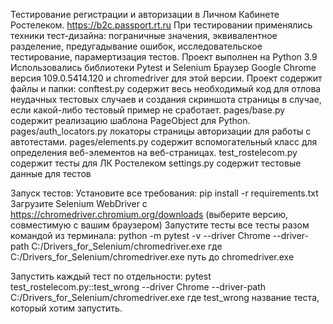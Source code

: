 Тестирование регистрации и авторизации в Личном Кабинете Ростелеком.
https://b2c.passport.rt.ru
При тестировании применялись техники тест-дизайна: 
пограничные значения, 
эквивалентное разделение, 
предугадывание ошибок, 
исследовательское тестирование,
парамертизация тестов.
Проект выполнен на Python 3.9
Использовались библиотеки Pytest и Selenium
Браузер Google Chrome версия 109.0.5414.120 и chromedriver для этой версии.
Проект содержит файлы и папки:
conftest.py содержит весь необходимый код для отлова неудачных тестовых случаев и создания скриншота страницы в случае, если какой-либо тестовый пример не сработает.
pages/base.py содержит реализацию шаблона PageObject для Python.
pages/auth_locators.py локаторы страницы авторизации для работы с автотестами.
pages/elements.py содержит вспомогательный класс для определения веб-элементов на веб-страницах.
test_rostelecom.py содержит тесты для ЛК Ростелеком
settings.py содержит тестовые данные для тестов

Запуск тестов:
Установите все требования: pip install -r requirements.txt
Загрузите Selenium WebDriver с https://chromedriver.chromium.org/downloads (выберите версию, совместимую с вашим браузером)
Запустите тесты все тесты разом командой из терминала: 
python -m pytest -v --driver Chrome --driver-path C:/Drivers_for_Selenium/chromedriver.exe
где C:/Drivers_for_Selenium/chromedriver.exe путь до chromedriver.exe

Запустить каждый тест по отдельности:
pytest test_rostelecom.py::test_wrong --driver Chrome --driver-path C:/Drivers_for_Selenium/chromedriver.exe
где test_wrong название теста, который хотим запустить.